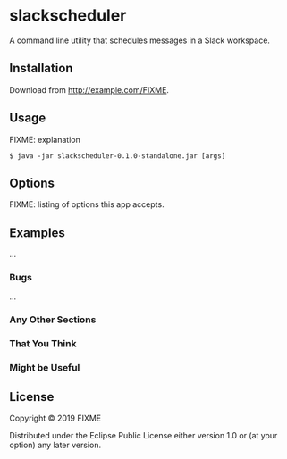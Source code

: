 # slackscheduler

A command line utility that schedules messages in a Slack workspace.

## Installation

Download from http://example.com/FIXME.

## Usage

FIXME: explanation

    $ java -jar slackscheduler-0.1.0-standalone.jar [args]

## Options

FIXME: listing of options this app accepts.

## Examples

...

### Bugs

...

### Any Other Sections
### That You Think
### Might be Useful

## License

Copyright © 2019 FIXME

Distributed under the Eclipse Public License either version 1.0 or (at
your option) any later version.

